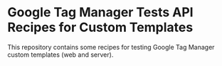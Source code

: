# Google Tag Manager Tests API Recipes for Custom Templates 
This repository contains some recipes for testing Google Tag Manager custom templates (web and server).
